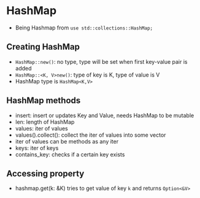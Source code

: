 # HashMap

- Being Hashmap from `use std::collections::HashMap;`

## Creating HashMap
- `HashMap::new()`: no type, type will be set when first key-value pair is added
- `HashMap::<K, V>new()`: type of key is K, type of value is V
- HashMap type is `HashMap<K,V>`

## HashMap methods
- insert: insert or updates Key and Value, needs HashMap to be mutable
- len: length of HashMap
- values: iter of values
- values().collect(): collect the iter of values into some vector
- iter of values can be methods as any iter
- keys: iter of keys
- contains_key: checks if a certain key exists

## Accessing property
- hashmap.get(k: &K) tries to get value of key `k` and returns `Option<&V>`
